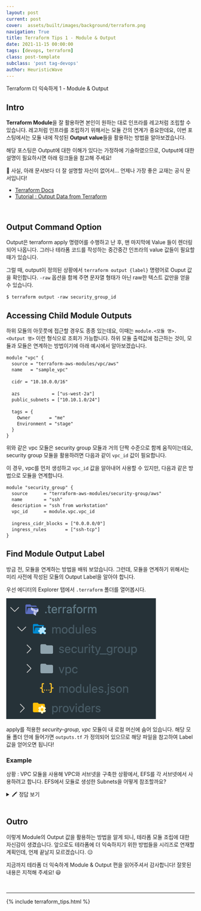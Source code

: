 ```yaml
---
layout: post
current: post
cover:  assets/built/images/background/terraform.png
navigation: True
title: Terraform Tips 1 - Module & Output
date: 2021-11-15 00:00:00
tags: [devops, terraform]
class: post-template
subclass: 'post tag-devops'
author: HeuristicWave
---
```


Terraform 더 익숙하게 1 - Module & Output


## Intro

**Terraform Module**을 잘 활용하면 본인이 원하는 대로 인프라를 레고처럼 조립할 수 있습니다.
레고처럼 인프라를 조립하기 위해서는 모듈 간의 연계가 중요한데요,
이번 포스팅에서는 모듈 내에 작성된 **Output value**들을 활용하는 방법을 알아보겠습니다.

해당 포스팅은 Output에 대한 이해가 있다는 가정하에 기술하였으므로, Output에 대한 설명이 필요하시면 아래 링크들을 참고해 주세요!

🥲 사실, 아래 문서보다 더 잘 설명할 자신이 없어서... 언제나 가장 좋은 교재는 공식 문서입니다! 

- [Terraform Docs](https://www.terraform.io/docs/language/values/outputs.html)
- [Tutorial : Output Data from Terraform](https://learn.hashicorp.com/tutorials/terraform/outputs)

<br>

## Output Command Option

Output은 terraform apply 명령어를 수행하고 난 후, 맨 마지막에 Value 들이 렌더링 되어 나옵니다.
그러나 테라폼 코드를 작성하는 중간중간 인프라의 value 값들이 필요할 때가 있습니다.

그럴 때, output이 정의된 상황에서 `terraform output {label}` 명령어로 Ouput 값을 확인합니다.
`-raw` 옵션을 함께 주면 문자열 형태가 아닌 raw한 텍스트 값만을 얻을 수 있습니다.

```shell
$ terraform output -raw security_group_id
```

## Accessing Child Module Outputs

하위 모듈의 아웃풋에 접근할 경우도 종종 있는데요, 이때는 `module.<모듈 명>.<Output 명>` 이런 형식으로 조회가 가능합니다.
하위 모듈 출력값에 접근하는 것이, 모듈과 모듈은 연계하는 방법이기에 아래 예시에서 알아보겠습니다.

```shell
module "vpc" {
  source = "terraform-aws-modules/vpc/aws"
  name   = "sample_vpc"

  cidr = "10.10.0.0/16"

  azs            = ["us-west-2a"]
  public_subnets = ["10.10.1.0/24"]

  tags = {
    Owner       = "me"
    Environment = "stage"
  }
}
```

위와 같은 vpc 모듈은 security group 모듈과 거의 단짝 수준으로 함께 움직이는데요,
security group 모듈을 활용하려면 다음과 같이 `vpc_id` 값이 필요합니다.

이 경우, vpc를 먼저 생성하고 `vpc_id` 값을 알아내어 사용할 수 있지만, 다음과 같은 방법으로 모듈을 연계합니다.

```shell
module "security_group" {
  source      = "terraform-aws-modules/security-group/aws"
  name        = "ssh"
  description = "ssh from workstation"
  vpc_id      = module.vpc.vpc_id

  ingress_cidr_blocks = ["0.0.0.0/0"]
  ingress_rules       = ["ssh-tcp"]
}
```

## Find Module Output Label

방금 전, 모듈을 연계하는 방법을 배워 보았습니다. 그런데, 모듈을 연계하기 위해서는 미리 사전에 작성된 모듈의 Output Label을 알아야 합니다.

우선 에디터의 Explorer 탭에서 `.terraform` 폴더를 열어봅시다.

![module.png](../../assets/built/images/post/module.png)

apply를 적용한 *security-group, vpc* 모듈이 내 로컬 머신에 숨어 있습니다.
해당 모듈 폴더 안에 들어가면 `outputs.tf` 가 정의되어 있으므로 해당 파일을 참고하여 Label 값을 얻어오면 됩니다!

### Example

상황 : VPC 모듈을 사용해 VPC와 서브넷을 구축한 상황에서, EFS를 각 서브넷에서 사용하려고 합니다.
EFS에서 모듈로 생성한 Subnets을 어떻게 참조할까요?

<details><summary markdown="span">🖍 정답 보기</summary>

위에서 언급한대로 `modules/vpc/output.tf` 에서 프라이빗 서브넷의 Label을 확인해보면,
`private_subnets` 이라 기재된 것을 확인할 수 있습니다. 이를 활용해 아래와 같이 모듈을 참조 할 수 있습니다.

```shell
resource "aws_efs_mount_target" "mount" {
  count = length(module.vpc.private_subnets)

  file_system_id = aws_efs_file_system.foo.id
  subnet_id      = module.vpc.private_subnets[count.index]
}
```
</details>





<br>

## Outro

이렇게 Module의 Output 값을 활용하는 방법을 알게 되니, 테라폼 모듈 조립에 대한 자신감이 생겼습니다. 
앞으로도 테라폼에 더 익숙하지기 위한 방법들을 시리즈로 연재할 계획인데, 언제 끝날지 모르겠습니다. 😑

지금까지 테라폼 더 익숙하게 Module & Output 편을 읽어주셔서 감사합니다! 잘못된 내용은 지적해 주세요! 😃

<br>

---

{% include terraform_tips.html %}

<br>